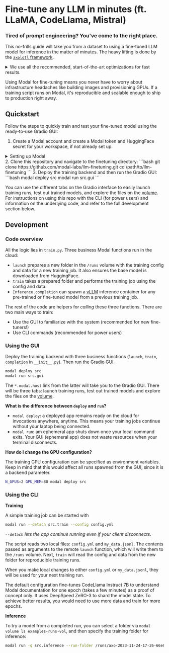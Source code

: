# Fine-tune any LLM in minutes (ft. LLaMA, CodeLlama, Mistral)

### Tired of prompt engineering? You've come to the right place.

This no-frills guide will take you from a dataset to using a fine-tuned LLM model for inference in the matter of minutes. The heavy lifting is done by the [`axolotl` framework](https://github.com/OpenAccess-AI-Collective/axolotl).

<details>
  <summary>We use all the recommended, start-of-the-art optimizations for fast results.</summary>
  
<br>
  
- *Deepspeed ZeRO-3* to efficiently shard the base model and training state across multiple GPUs [more info](https://www.deepspeed.ai/2021/03/07/zero3-offload.html)
- *Parameter-efficient fine-tuning* via LoRa adapters for faster convergence
- *Gradient checkpointing* to reduce VRAM footprint, fit larger batches and get higher training throughput
</details>


Using Modal for fine-tuning means you never have to worry about infrastructure headaches like building images and provisioning GPUs. If a training script runs on Modal, it's reproducible and scalable enough to ship to production right away.


## Quickstart

Follow the steps to quickly train and test your fine-tuned model using the ready-to-use Gradio GUI:
1. Create a Modal account and create a Modal token and HuggingFace secret for your workspace, if not already set up.
<details> 
<summary>Setting up Modal</summary>

1. Create a [Modal](https://modal.com/) account.
2. Install `modal` in your current Python virtual environment (`pip install modal`)
3. Set up a Modal token in your environment (`python3 -m modal setup`)
4. You need to have a [secret](https://modal.com/docs/guide/secrets#secrets) named `huggingface` in your workspace. You can [create a new secret](https://modal.com/secrets) with the HuggingFace template in your Modal dashboard, using the same key from HuggingFace (in settings under API tokens) to populate both `HUGGING_FACE_HUB_TOKEN` and `HUGGINGFACE_TOKEN`.
5. For some LLaMA models, you need to go to the [Hugging Face page](https://huggingface.co/meta-llama/Llama-2-7b-chat-hf) and agree to their Terms and Conditions for access (granted instantly).
</details>
2. Clone this repository and navigate to the finetuning directory:
```bash
git clone https://github.com/modal-labs/llm-finetuning.git
cd /path/to/llm-finetuning
```
3. Deploy the training backend and then run the Gradio GUI:
```bash
modal deploy src
modal run src.gui
```

You can use the different tabs on the Gradio interface to easily launch training runs, test out trained models, and explore the files on the [volume](https://modal.com/docs/guide/volumes). For instructions on using this repo with the CLI (for power users) and information on the underlying code, and refer to the full development section below.

## Development

### Code overview

All the logic lies in `train.py`. Three business Modal functions run in the cloud:

* `launch` prepares a new folder in the `/runs` volume with the training config and data for a new training job. It also ensures the base model is downloaded from HuggingFace.
* `train` takes a prepared folder and performs the training job using the config and data.
* `Inference.completion` can spawn a [vLLM](https://modal.com/docs/examples/vllm_inference#fast-inference-with-vllm-mistral-7b) inference container for any pre-trained or fine-tuned model from a previous training job.

The rest of the code are helpers for _calling_ these three functions. There are two main ways to train:

* Use the GUI to familiarize with the system (recommended for new fine-tuners!)
* Use CLI commands (recommended for power users)

### Using the GUI

Deploy the training backend with three business functions (`launch`, `train`, `completion` in `__init__.py`). Then run the Gradio GUI.

```bash
modal deploy src
modal run src.gui
```

The `*.modal.host` link from the latter will take you to the Gradio GUI. There will be three tabs: launch training runs, test out trained models and explore the files on the [volume](https://modal.com/docs/guide/volumes).


**What is the difference between `deploy` and `run`?**

- `modal deploy`: a deployed app remains ready on the cloud for invocations anywhere, anytime. This means your training jobs continue without your laptop being connected.
- `modal run`: am ephemeral app shuts down once your local command exits. Your GUI (ephemeral app) does not waste resources when your terminal disconnects.


**How do I change the GPU configuration?**

The training GPU configuration can be specified as environment variables. Keep in mind that this would affect all runs spawned from the GUI, since it is a backend parameter.

```bash
N_GPUS=2 GPU_MEM=80 modal deploy src
```

### Using the CLI

**Training**

A simple training job can be started with

```bash
modal run --detach src.train --config config.yml
```

_`--detach` lets the app continue running even if your client disconnects_.

The script reads two local files: `config.yml` and `my_data.jsonl`. The contents passed as arguments to the remote `launch` function, which will write them to the `/runs` volume. Next, `train` will read the config and data from the new folder for reproducible training runs.

When you make local changes to either `config.yml` or `my_data.jsonl`, they will be used for your next training run.

The default configuration fine-tunes CodeLlama Instruct 7B to understand Modal documentation for one epoch (takes a few minutes) as a proof of concept only. It uses DeepSpeed ZeRO-3 to shard the model state. To achieve better results, you would need to use more data and train for more epochs.

**Inference**

To try a model from a completed run, you can select a folder via `modal volume ls examples-runs-vol`, and then specify the training folder for inference:

```bash
modal run -q src.inference --run-folder /runs/axo-2023-11-24-17-26-66e8
```

